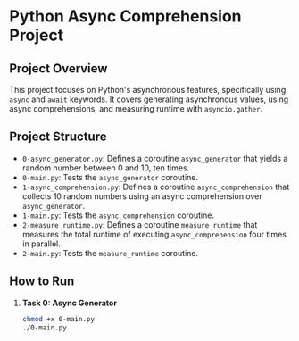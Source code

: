 # Python Async Comprehension Project

## Project Overview

This project focuses on Python's asynchronous features, specifically using `async` and `await` keywords. It covers generating asynchronous values, using async comprehensions, and measuring runtime with `asyncio.gather`.

## Project Structure

- `0-async_generator.py`: Defines a coroutine `async_generator` that yields a random number between 0 and 10, ten times.
- `0-main.py`: Tests the `async_generator` coroutine.
- `1-async_comprehension.py`: Defines a coroutine `async_comprehension` that collects 10 random numbers using an async comprehension over `async_generator`.
- `1-main.py`: Tests the `async_comprehension` coroutine.
- `2-measure_runtime.py`: Defines a coroutine `measure_runtime` that measures the total runtime of executing `async_comprehension` four times in parallel.
- `2-main.py`: Tests the `measure_runtime` coroutine.

## How to Run

1. **Task 0: Async Generator**
   ```bash
   chmod +x 0-main.py
   ./0-main.py

